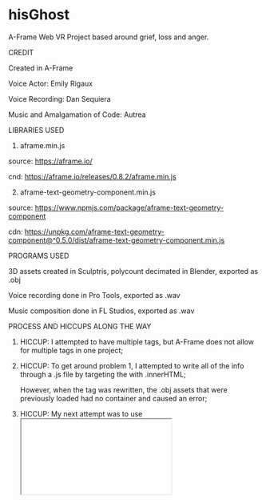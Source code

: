# hisGhost
A-Frame Web VR Project based around grief, loss and anger.




CREDIT

Created in A-Frame

Voice Actor: Emily Rigaux

Voice Recording: Dan Sequiera

Music and Amalgamation of Code: Autrea





LIBRARIES USED

1) aframe.min.js

source: https://aframe.io/

cnd: https://aframe.io/releases/0.8.2/aframe.min.js


2) aframe-text-geometry-component.min.js

source: https://www.npmjs.com/package/aframe-text-geometry-component

cdn: https://unpkg.com/aframe-text-geometry-component@^0.5.0/dist/aframe-text-geometry-component.min.js





PROGRAMS USED

3D assets created in Sculptris, polycount decimated in Blender, exported as .obj

Voice recording done in Pro Tools, exported as .wav

Music composition done in FL Studios, exported as .wav





PROCESS AND HICCUPS ALONG THE WAY

1) HICCUP: I attempted to have multiple <a-scene> tags, but A-Frame does not allow for multiple <a-scene> tags in one project;
  
  
2) HICCUP: To get around problem 1, I attempted to write all of the info through a .js file by targeting the <a-scene> with .innerHTML;
   
   However, when the <a-assets> tag was rewritten, the .obj assets that were previously loaded had no container and caused an error;
   
   
3) HICCUP: My next attempt was to use <iframe> to organize each scene and call them when needed, but this caused removed the WebVR controls for mobile;
  
  
4) HICCUP: I resorted to having one scene with all of the objects already placed in the world, with the camera and lighting animating throughout the experience, but this also did not work on mobile. The camera would only move on desktop.


5) SOLVED: Final solution was to have the camera and lighting stationary with the assets in the scene moving at a steady pace into and out of the lighting to give the illusion of the camera being moved.


6) SOLVED: With Chrome's recent change to how sound is allowed to be played, it causes the soundtrack to be mute in the browser. For now, using an alternate browser is required. I've been using Firefox.

